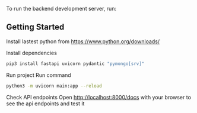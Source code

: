 To run the backend development server, run:

## Getting Started

Install lastest python from https://www.python.org/downloads/

Install dependencies

```bash
pip3 install fastapi uvicorn pydantic "pymongo[srv]"
```

Run project
Run command

```bash
python3 -m uvicorn main:app --reload

```

Check API endpoints
Open [http://localhost:8000/docs](http://localhost:8000/docs) with your browser to see the api endpoints and test it

